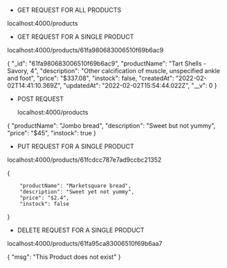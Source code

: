 * GET REQUEST FOR ALL PRODUCTS

localhost:4000/products





* GET REQUEST FOR A SINGLE PRODUCT

localhost:4000/products/61fa980683006510f69b6ac9

{
    "_id": "61fa980683006510f69b6ac9",
    "productName": "Tart Shells - Savory, 4",
    "description": "Other calcification of muscle, unspecified ankle and foot",
    "price": "$337.08",
    "instock": false,
    "createdAt": "2022-02-02T14:41:10.369Z",
    "updatedAt": "2022-02-02T15:54:44.022Z",
    "__v": 0
}





* POST REQUEST

  localhost:4000/products

 {
        "productName": "Jombo bread",
        "description": "Sweet but not yummy",
        "price": "$45",
        "instock": true
    }
   
   
   
   

* PUT REQUEST FOR A SINGLE PRODUCT

localhost:4000/products/61fcdcc787e7ad9ccbc21352

 {

     
        "productName": "Marketsquare bread",
        "description": "Sweet yet not yummy",
        "price": "$2.4",
        "instock": false
 }





* DELETE REQUEST FOR A SINGLE PRODUCT

localhost:4000/products/61fa95ca83006510f69b6aa7

{
    "msg": "This  Product does not exist"
}
